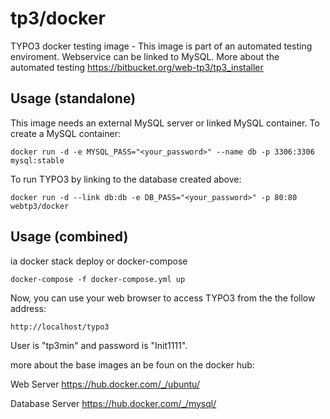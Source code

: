 tp3/docker
============================

TYPO3 docker testing image - This image is part of an automated testing enviroment.
Webservice can be linked to MySQL. More about the automated testing 
https://bitbucket.org/web-tp3/tp3_installer


Usage (standalone)
------------------

This image needs an external MySQL server or linked MySQL container. To create a MySQL container:

    docker run -d -e MYSQL_PASS="<your_password>" --name db -p 3306:3306 mysql:stable

To run TYPO3 by linking to the database created above:

    docker run -d --link db:db -e DB_PASS="<your_password>" -p 80:80 webtp3/docker

Usage (combined)
------------------
ia docker stack deploy or docker-compose

    docker-compose -f docker-compose.yml up

Now, you can use your web browser to access TYPO3 from the the follow address:

    http://localhost/typo3

User is "tp3min" and password is "Init1111".

more about the base images an be foun on the docker hub:

Web Server
https://hub.docker.com/_/ubuntu/

Database Server
https://hub.docker.com/_/mysql/
 
